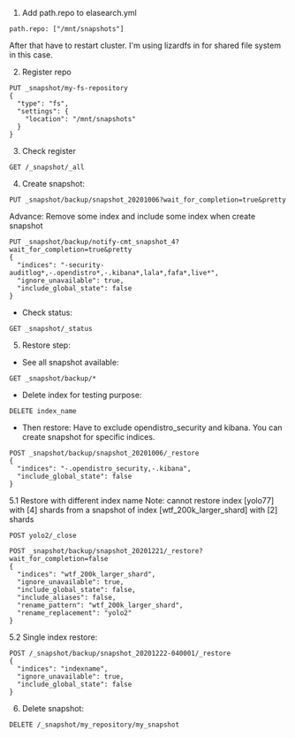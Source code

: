 1. Add path.repo to elasearch.yml
```
path.repo: ["/mnt/snapshots"]
```
After that have to restart cluster. I'm using lizardfs in for shared file system in this case.

2. Register repo
```
PUT _snapshot/my-fs-repository
{
  "type": "fs",
  "settings": {
    "location": "/mnt/snapshots"
  }
}
```

3. Check register
```
GET /_snapshot/_all
```

4. Create snapshot:

```
PUT _snapshot/backup/snapshot_20201006?wait_for_completion=true&pretty
```
Advance: Remove some index and include some index when create snapshot
```
PUT _snapshot/backup/notify-cmt_snapshot_4?wait_for_completion=true&pretty
{
  "indices": "-security-auditlog*,-.opendistro*,-.kibana*,lala*,fafa*,live*",
  "ignore_unavailable": true,
  "include_global_state": false
}
```

- Check status: 
```
GET _snapshot/_status
```

5. Restore step:
- See all snapshot available:
```
GET _snapshot/backup/*
```
- Delete index for testing purpose: 
```
DELETE index_name
```

- Then restore: Have to exclude opendistro_security and kibana. You can create snapshot for specific indices.
```
POST _snapshot/backup/snapshot_20201006/_restore 
{
  "indices": "-.opendistro_security,-.kibana",
  "include_global_state": false
}
```

5.1 Restore with different index name
Note: cannot restore index [yolo77] with [4] shards from a snapshot of index [wtf_200k_larger_shard] with [2] shards
```
POST yolo2/_close

POST _snapshot/backup/snapshot_20201221/_restore?wait_for_completion=false
{
  "indices": "wtf_200k_larger_shard",
  "ignore_unavailable": true,
  "include_global_state": false,        
  "include_aliases": false,
  "rename_pattern": "wtf_200k_larger_shard", 
  "rename_replacement": "yolo2"
}
```
5.2 Single index restore:
```
POST /_snapshot/backup/snapshot_20201222-040001/_restore
{
  "indices": "indexname",
  "ignore_unavailable": true,
  "include_global_state": false
}
```
6. Delete snapshot:
```
DELETE /_snapshot/my_repository/my_snapshot
```
